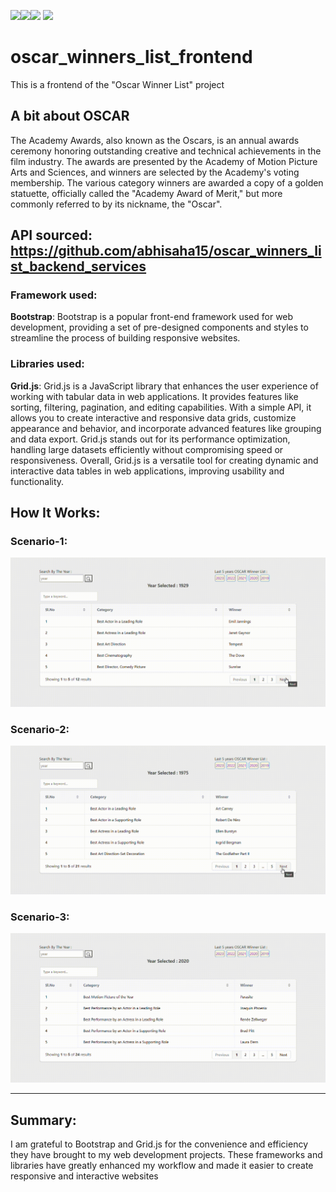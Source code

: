 <img src=https://img.shields.io/badge/build%20with-HTML-red><img src="https://img.shields.io/badge/-CSS-blueviolet"><img src="https://img.shields.io/badge/-JavaScript-yellow">
<img src="https://img.shields.io/badge/domain-Frontend Web Services-blue.svg">

# oscar_winners_list_frontend
This is a frontend of the "Oscar Winner List" project

## A bit about OSCAR
The Academy Awards, also known as the Oscars, is an annual awards ceremony honoring outstanding creative and technical achievements in the film industry. The awards are presented by the Academy of Motion Picture Arts and Sciences, and winners are selected by the Academy's voting membership. The various category winners are awarded a copy of a golden statuette, officially called the "Academy Award of Merit," but more commonly referred to by its nickname, the "Oscar".

## API sourced: https://github.com/abhisaha15/oscar_winners_list_backend_services

### Framework used:
<b>Bootstrap</b>: Bootstrap is a popular front-end framework used for web development, providing a set of pre-designed components and styles to streamline the process of building responsive websites.

### Libraries used:

<b>Grid.js</b>: Grid.js is a JavaScript library that enhances the user experience of working with tabular data in web applications. It provides features like sorting, filtering, pagination, and editing capabilities. With a simple API, it allows you to create interactive and responsive data grids, customize appearance and behavior, and incorporate advanced features like grouping and data export. Grid.js stands out for its performance optimization, handling large datasets efficiently without compromising speed or responsiveness. Overall, Grid.js is a versatile tool for creating dynamic and interactive data tables in web applications, improving usability and functionality.


## How It Works:

### Scenario-1:

![Screenshot](ui_testing_screenshot_1.gif)

### Scenario-2:

![Screenshot](ui_testing_screenshot_2.gif)

### Scenario-3:

![Screenshot](ui_testing_screenshot_3.gif)

<hr>

## Summary:

I am grateful to Bootstrap and Grid.js for the convenience and efficiency they have brought to my web development projects. These frameworks and libraries have greatly enhanced my workflow and made it easier to create responsive and interactive websites
